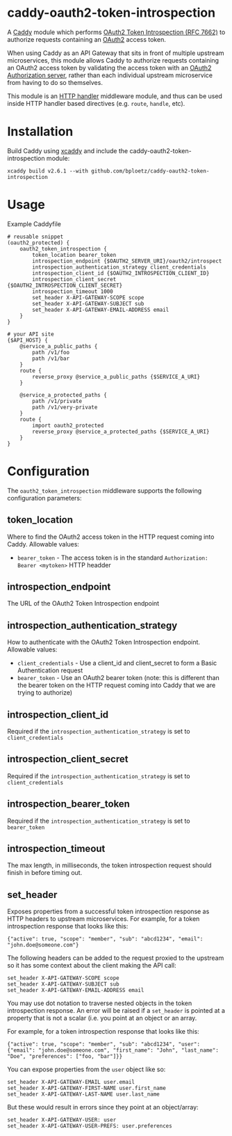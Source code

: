 caddy-oauth2-token-introspection
=========

A [Caddy](https://caddyserver.com) module which performs [OAuth2 Token Introspection (RFC 7662)](https://www.rfc-editor.org/rfc/rfc7662.html) to authorize requests containing an [OAuth2](https://www.rfc-editor.org/rfc/rfc6749) access token.

When using Caddy as an API Gateway that sits in front of multiple upstream microservices, this module allows Caddy to authorize requests containing an OAuth2 access token by validating the access token with an [OAuth2 Authorization server](https://www.rfc-editor.org/rfc/rfc6749#section-1.1), rather than each individual upstream microservice from having to do so themselves.

This module is an [HTTP handler](http.handlers) middleware module, and thus can be used inside HTTP handler based directives (e.g. `route`, `handle`, etc).

# Installation

Build Caddy using [xcaddy](https://github.com/caddyserver/xcaddy) and include the caddy-oauth2-token-introspection module:

```
xcaddy build v2.6.1 --with github.com/bploetz/caddy-oauth2-token-introspection
```

# Usage

Example Caddyfile

```
# reusable snippet
(oauth2_protected) {
	oauth2_token_introspection {
		token_location bearer_token
		introspection_endpoint {$OAUTH2_SERVER_URI}/oauth2/introspect
		introspection_authentication_strategy client_credentials
		introspection_client_id {$OAUTH2_INTROSPECTION_CLIENT_ID}
		introspection_client_secret {$OAUTH2_INTROSPECTION_CLIENT_SECRET}
		introspection_timeout 1000
		set_header X-API-GATEWAY-SCOPE scope
		set_header X-API-GATEWAY-SUBJECT sub
		set_header X-API-GATEWAY-EMAIL-ADDRESS email
	}
}

# your API site
{$API_HOST} {
	@service_a_public_paths {
		path /v1/foo
		path /v1/bar
	}
	route {
		reverse_proxy @service_a_public_paths {$SERVICE_A_URI}
	}

	@service_a_protected_paths {
		path /v1/private
		path /v1/very-private
	}
	route {
		import oauth2_protected
		reverse_proxy @service_a_protected_paths {$SERVICE_A_URI}
	}
}
```


# Configuration

The `oauth2_token_introspection` middleware supports the following configuration parameters:

## token_location
Where to find the OAuth2 access token in the HTTP request coming into Caddy. Allowable values:

* `bearer_token` - The access token is in the standard `Authorization: Bearer <mytoken>` HTTP headder

## introspection_endpoint
The URL of the OAuth2 Token Introspection endpoint

## introspection_authentication_strategy
How to authenticate with the OAuth2 Token Introspection endpoint. Allowable values:

* `client_credentials` - Use a client_id and client_secret to form a Basic Authentication request
* `bearer_token` - Use an OAuth2 bearer token (note: this is different than the bearer token on the HTTP request coming into Caddy that we are trying to authorize)

## introspection_client_id
Required if the `introspection_authentication_strategy` is set to `client_credentials`

## introspection_client_secret
Required if the `introspection_authentication_strategy` is set to `client_credentials`

## introspection_bearer_token
Required if the `introspection_authentication_strategy` is set to `bearer_token`

## introspection_timeout
The max length, in milliseconds, the token introspection request should finish in before timing out.

## set_header
Exposes properties from a successful token introspection response as HTTP headers to upstream microservices. For example, for a token introspection response that looks like this:

```
{"active": true, "scope": "member", "sub": "abcd1234", "email": "john.doe@someone.com"}
```

The following headers can be added to the request proxied to the upstream so it has some context about the client making the API call:

```
set_header X-API-GATEWAY-SCOPE scope
set_header X-API-GATEWAY-SUBJECT sub
set_header X-API-GATEWAY-EMAIL-ADDRESS email
```

You may use dot notation to traverse nested objects in the token introspection response. An error will be raised if a `set_header` is pointed at a property that is not a scalar (i.e. you point at an object or an array.

For example, for a token introspection response that looks like this:

```
{"active": true, "scope": "member", "sub": "abcd1234", "user": {"email": "john.doe@someone.com", "first_name": "John", "last_name": "Doe", "preferences": ["foo, "bar"]}}
```

You can expose properties from the `user` object like so:

```
set_header X-API-GATEWAY-EMAIL user.email
set_header X-API-GATEWAY-FIRST-NAME user.first_name
set_header X-API-GATEWAY-LAST-NAME user.last_name
```

But these would result in errors since they point at an object/array:
```
set_header X-API-GATEWAY-USER: user
set_header X-API-GATEWAY-USER-PREFS: user.preferences
```
